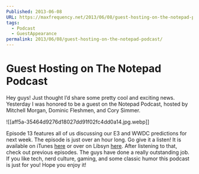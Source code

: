 ```yaml
---
Published: 2013-06-08
URL: https://maxfrequency.net/2013/06/08/guest-hosting-on-the-notepad-podcast/
tags:
  - Podcast
  - GuestAppearance
permalink: 2013/06/08/guest-hosting-on-the-notepad-podcast/
---
```

# Guest Hosting on The Notepad Podcast

Hey guys! Just thought I’d share some pretty cool and exciting news. Yesterday I was honored to be a guest on the Notepad Podcast, hosted by Mitchell Morgan, Dominic Fleshmen, and Cory Simmer.

![[aff5a-35464d9276d18027dd91f02fc4dd0a14.jpg.webp]]

Episode 13 features all of us discussing our E3 and WWDC predictions for next week. The episode is just over an hour long. Go give it a listen! It is available on iTunes [here](https://itunes.apple.com/us/podcast/the-notepad/id594747760?mt=2) or over on Libsyn [here](http://notepad.libsyn.com/). After listening to that, check out previous episodes. The guys have done a really outstanding job. If you like tech, nerd culture, gaming, and some classic humor this podcast is just for you! Hope you enjoy it!